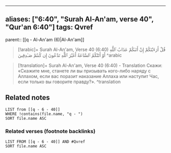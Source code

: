 
---
aliases: ["6:40", "Surah Al-An'am, verse 40", "Qur'an 6:40"]
tags: Qvref
---

parent:: [[q - Al-An'am (6)|Al-An'am]]

> [!arabic]+ Surah Al-An'am, Verse 40 (6:40)
> <span class="quran-arabic">قُلْ أَرَءَيْتَكُمْ إِنْ أَتَىٰكُمْ عَذَابُ ٱللَّهِ أَوْ أَتَتْكُمُ ٱلسَّاعَةُ أَغَيْرَ ٱللَّهِ تَدْعُونَ إِن كُنتُمْ صَـٰدِقِينَ</span>
^arabic

> [!translation]+ Surah Al-An'am, Verse 40 (6:40) - Translation
> Скажи: «Скажите мне, станете ли вы призывать кого-либо наряду с Аллахом, если вас поразит наказание Аллаха или наступит Час, если только вы говорите правду?».
^translation



## Related notes
```dataview
LIST from [[q - 6 - 40]]
WHERE !contains(file.name, "q - ")
SORT file.name ASC
```

### Related verses (footnote backlinks)
```dataview
LIST FROM [[q - 6 - 40]] AND #Qvref
SORT file.name ASC
```

